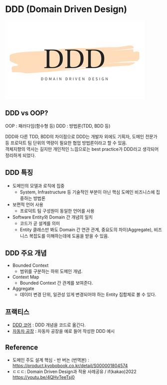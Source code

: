 # DDD (Domain Driven Design)

![](resources/DDD.png)

## DDD vs OOP?
OOP : 패러다임(함수형 등)
DDD : 방법론(TDD, BDD 등)

DDD와 다른 TDD, BDD의 차이점으로 DDD는 개발자 외에도 기획자, 도메인 전문가 등 프로덕트 팀 단위의 역량이 필요한 협업 방법론이라고 할 수 있음.  
객체지향의 역사는 길지만 개인적인 느낌으로는 best practice가 DDD라고 생각되어 정리하게 되었다.

## DDD 특징
* 도메인의 모델과 로직에 집중
    * System, Infrastructure 등 기술적인 부분이 아닌 핵심 도메인 비즈니스에 집중하는 방법론
* 보편적 언어 사용
    * 프로덕트 팀 구성원이 동일한 언어를 사용
* Software Entity와 Domain 간 개념의 일치
    * 코드가 곧 설계를 의미
    * Entity 클래스만 봐도 Domain 간 연관 관계, 중요도의 차이(Aggregate), 비즈니스 복잡도를 이해하는데에 도움을 받을 수 있음.

## DDD 주요 개념
* Bounded Context
  * 범위를 구분하는 하위 도메인 개념.
* Context Map
  * Bounded Context 간 관계를 보여준다.
* Aggregate
  * 데이터 변경 단위, 일관성 있게 변경되어야 하는 Entity 집합체로 볼 수 있다.

## 프랙티스
* [DDD 코어](./ddd_core/README.md) : DDD 개념을 코드로 옮긴다.
* [자동차 공장](./car_factory/README.md) : 자동차 공장을 예로 들어 작성한 DDD 예시

## Reference
* 도메인 주도 설계 핵심 - 반 버논 (번역본) : https://product.kyobobook.co.kr/detail/S000001804574
* ㄷㄷㄷ: Domain Driven Design과 적용 사례공유 / if(kakao)2022 https://youtu.be/4QHvTeeTsj0